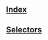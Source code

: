 ## [Index](https://github.com/IIKUYY/CSS/tree/main/index.md)
## [Selectors](https://github.com/IIKUYY/CSS/tree/main/Chapter3/Ch3.md)